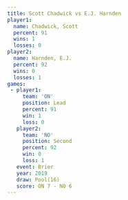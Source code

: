 ```yaml
---
title: Scott Chadwick vs E.J. Harnden
player1:               
  name: Chadwick, Scott
  percent: 91          
  wins: 1              
  losses: 0            
player2:               
  name: Harnden, E.J.  
  percent: 92          
  wins: 0              
  losses: 1            
games:
 - player1:        
     team: 'ON'    
     position: Lead
     percent: 91   
     win: 1        
     loss: 0       
   player2:          
     team: 'NO'      
     position: Second
     percent: 92     
     win: 0          
     loss: 1         
   event: Brier      
   year: 2019        
   draw: Pool(16)    
   score: ON 7 - NO 6
---
```


